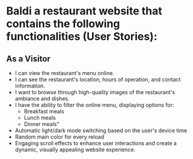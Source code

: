 # Baldi a restaurant website that contains the following functionalities (User Stories):

## As a Visitor

- I can view the restaurant's menu online.
- I can see the restaurant's location, hours of operation, and contact information.
- I want to browse through high-quality images of the restaurant's ambiance and dishes.
- I have the ability to filter the online menu, displaying options for:
  * Breakfast meals
  * Lunch meals
  * Dinner meals"
- Automatic light/dark mode switching based on the user's device time
- Random main color for every reload
- Engaging scroll effects to enhance user interactions and create a dynamic, visually appealing 
   website experience.

